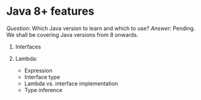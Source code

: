 

# Java 8+ features
*Question*: Which Java version to learn and which to use?
*Answer*: Pending. We shall be covering Java versions from 8 onwards.

  1. Interfaces
  2. Lambda:
      
        - Expression
        - Interface type
        - Lambda vs. interface implementation
        - Type inference

